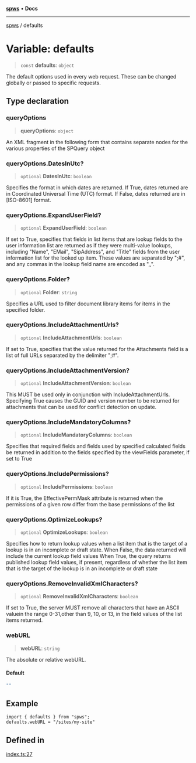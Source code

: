 [**spws**](../README.md) • **Docs**

***

[spws](../globals.md) / defaults

# Variable: defaults

> `const` **defaults**: `object`

The default options used in every web request.
These can be changed globally or passed to specific requests.

## Type declaration

### queryOptions

> **queryOptions**: `object`

An XML fragment in the following form that contains separate nodes for the various properties of the SPQuery object

### queryOptions.DatesInUtc?

> `optional` **DatesInUtc**: `boolean`

Specifies the format in which dates are returned.
If True, dates returned are in Coordinated Universal Time (UTC) format.
If False, dates returned are in [ISO-8601] format.

### queryOptions.ExpandUserField?

> `optional` **ExpandUserField**: `boolean`

If set to True, specifies that fields in list items that are lookup fields
to the user information list are returned as if they were multi-value lookups,
including "Name", "EMail", "SipAddress", and "Title" fields from the user
information list for the looked up item. These values are separated by ";#",
and any commas in the lookup field name are encoded as ",,".

### queryOptions.Folder?

> `optional` **Folder**: `string`

Specifies a URL used to filter document library items for items in the specified folder.

### queryOptions.IncludeAttachmentUrls?

> `optional` **IncludeAttachmentUrls**: `boolean`

If set to True, specifies that the value returned for the Attachments field is a list of full URLs
separated by the delimiter ";#".

### queryOptions.IncludeAttachmentVersion?

> `optional` **IncludeAttachmentVersion**: `boolean`

This MUST be used only in conjunction with IncludeAttachmentUrls.
Specifying True causes the GUID and version number to be returned for attachments that
can be used for conflict detection on update.

### queryOptions.IncludeMandatoryColumns?

> `optional` **IncludeMandatoryColumns**: `boolean`

Specifies that required fields and fields used by specified calculated fields
be returned in addition to the fields specified by the viewFields parameter, if set to True

### queryOptions.IncludePermissions?

> `optional` **IncludePermissions**: `boolean`

If it is True, the EffectivePermMask attribute is returned when the permissions of a
given row differ from the base permissions of the list

### queryOptions.OptimizeLookups?

> `optional` **OptimizeLookups**: `boolean`

Specifies how to return lookup values when a list item that is the target of a lookup
is in an incomplete or draft state.
When False, the data returned will include the current lookup field values
When True, the query returns published lookup field values, if present, regardless of
whether the list item that is the target of the lookup is in an incomplete or draft state

### queryOptions.RemoveInvalidXmlCharacters?

> `optional` **RemoveInvalidXmlCharacters**: `boolean`

If set to True, the server MUST remove all characters that have an
ASCII valuein the range 0-31,other than 9, 10, or 13, in the field values
of the list items returned.

### webURL

> **webURL**: `string`

The absolute or relative webURL.

#### Default

```ts
""
```

## Example

```
import { defaults } from "spws";
defaults.webURL = "/sites/my-site"
```

## Defined in

[index.ts:27](https://github.com/rlking1985/spws/blob/963fffcfd1206fadbccbd348d3836bf3d546ecfe/src/index.ts#L27)
